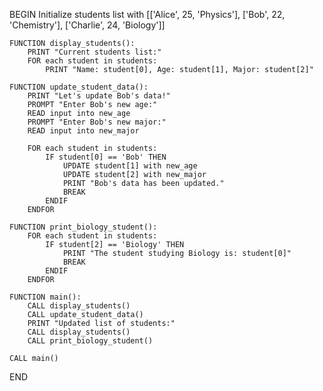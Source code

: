 BEGIN
    Initialize students list with [['Alice', 25, 'Physics'], ['Bob', 22, 'Chemistry'], ['Charlie', 24, 'Biology']]
    
    FUNCTION display_students():
        PRINT "Current students list:"
        FOR each student in students:
            PRINT "Name: student[0], Age: student[1], Major: student[2]"
    
    FUNCTION update_student_data():
        PRINT "Let's update Bob's data!"
        PROMPT "Enter Bob's new age:"
        READ input into new_age
        PROMPT "Enter Bob's new major:"
        READ input into new_major
        
        FOR each student in students:
            IF student[0] == 'Bob' THEN
                UPDATE student[1] with new_age
                UPDATE student[2] with new_major
                PRINT "Bob's data has been updated."
                BREAK
            ENDIF
        ENDFOR
    
    FUNCTION print_biology_student():
        FOR each student in students:
            IF student[2] == 'Biology' THEN
                PRINT "The student studying Biology is: student[0]"
                BREAK
            ENDIF
        ENDFOR
    
    FUNCTION main():
        CALL display_students()
        CALL update_student_data()
        PRINT "Updated list of students:"
        CALL display_students()
        CALL print_biology_student()
    
    CALL main()
END
